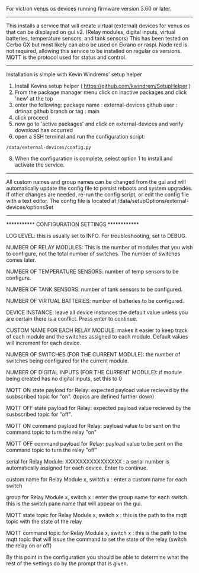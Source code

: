 For victron venus os devices running firmware version 3.60 or later.

*******************************************************************
This installs a service that will create virtual (external) devices for venus os that can be displayed on gui v2. (Relay modules, digital inputs, virtual batteries, temperature sensors, and tank sensors) This has been tested on Cerbo GX but most likely can also be used on Ekrano or raspi. Node red is not required, allowing this service to be installed on regular os versions. MQTT is the protocol used for status and control.

*******************************************************************
Installation is simple with Kevin Windrems' setup helper
1. Install Kevins setup helper ( https://github.com/kwindrem/SetupHelper )
3. From the package manager menu click on inactive packages and click 'new' at the top
4. enter the following:
   package name : external-devices
   github user : drtinaz
   github branch or tag : main
5. click proceed
6. now go to 'active packages' and click on external-devices and verify download has occurred
7. open a SSH terminal and run the configuration script:
```
/data/external-devices/config.py
```
8. When the configuration is complete, select option 1 to install and activate the service.

********************************************************************************
All custom names and group names can be changed from the
gui and will automatically update the config file to persist reboots and system upgrades. If other changes are needed, re-run the config script, or edit the config file with a text editor. The config file is located at /data/setupOptions/external-devices/optionsSet

**************************************************************************
***********              CONFIGURATION SETTINGS               ************

LOG LEVEL: this is usually set to INFO. For troubleshooting, set to DEBUG.

NUMBER OF RELAY MODULES: This is the number of modules that you wish to configure, not the total number of switches. The number of switches comes later.

NUMBER OF TEMPERATURE SENSORS: number of temp sensors to be configure.

NUMBER OF TANK SENSORS: number of tank sensors to be configured.

NUMBER OF VIRTUAL BATTERIES: number of batteries to be configured.

DEVICE INSTANCE: leave all device instances the default value unless you are certain there is a conflict. Press enter to continue.

CUSTOM NAME FOR EACH RELAY MODULE: makes it easier to keep track of each module and the switches assigned to each module. Default values will increment for each device.

NUMBER OF SWITCHES (FOR THE CURRENT MODULE): the number of switches being configured for the current module.

NUMBER OF DIGITAL INPUTS (FOR THE CURRENT MODULE): if module being created has no digital inputs, set this to 0

MQTT ON state payload for Relay: expected payload value recieved by the susbscribed topic for "on". (topics are defined further down)

MQTT OFF state payload for Relay: expected payload value recieved by the susbscribed topic for "off".

MQTT ON command payload for Relay: payload value to be sent on the command topic to turn the relay "on"

MQTT OFF command payload for Relay: payload value to be sent on the command topic to turn the relay "off"

serial for Relay Module: XXXXXXXXXXXXXXXX : a serial number is automatically assigned for each device. Enter to continue.

custom name for Relay Module x, switch x : enter a custom name for each switch

group for Relay Module x, switch x : enter the group name for each switch. this is the switch pane name that will appear on the gui.

MQTT state topic for Relay Module x, switch x : this is the path to the mqtt topic with the state of the relay

MQTT command topic for Relay Module x, switch x : this is the path to the mqtt topic that will issue the command to set the state of the relay (switch the relay on or off)

By this point in the configuration you should be able to determine what the rest of the settings do by the prompt that is given.
